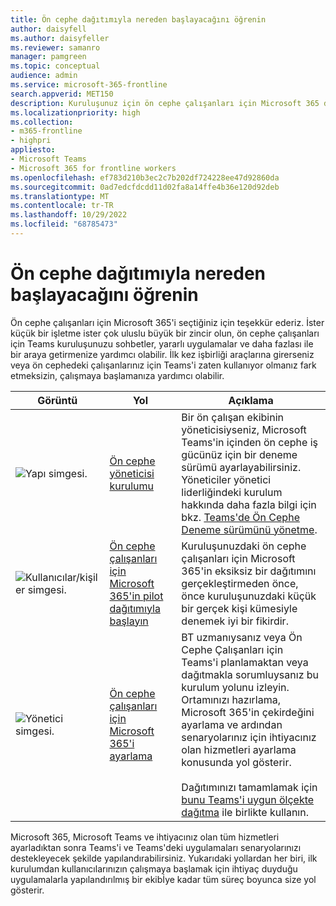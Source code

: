 ```yaml
---
title: Ön cephe dağıtımıyla nereden başlayacağını öğrenin
author: daisyfell
ms.author: daisyfeller
ms.reviewer: samanro
manager: pamgreen
ms.topic: conceptual
audience: admin
ms.service: microsoft-365-frontline
search.appverid: MET150
description: Kuruluşunuz için ön cephe çalışanları için Microsoft 365 dağıtımıyla nasıl başlayacağınızı öğrenin.
ms.localizationpriority: high
ms.collection:
- m365-frontline
- highpri
appliesto:
- Microsoft Teams
- Microsoft 365 for frontline workers
ms.openlocfilehash: ef783d210b3ec2c7b202df724228ee47d92860da
ms.sourcegitcommit: 0ad7edcfdcdd11d02fa8a14ffe4b36e120d92deb
ms.translationtype: MT
ms.contentlocale: tr-TR
ms.lasthandoff: 10/29/2022
ms.locfileid: "68785473"
---
```

# <a name="learn-where-to-start-with-a-frontline-deployment"></a>Ön cephe dağıtımıyla nereden başlayacağını öğrenin

Ön cephe çalışanları için Microsoft 365'i seçtiğiniz için teşekkür ederiz. İster küçük bir işletme ister çok uluslu büyük bir zincir olun, ön cephe çalışanları için Teams kuruluşunuzu sohbetler, yararlı uygulamalar ve daha fazlası ile bir araya getirmenize yardımcı olabilir. İlk kez işbirliği araçlarına girerseniz veya ön cephedeki çalışanlarınız için Teams'i zaten kullanıyor olmanız fark etmeksizin, çalışmaya başlamanıza yardımcı olabilir.

| Görüntü |Yol   |Açıklama   |
|----------|----------|-----------|
| ![Yapı simgesi.](/office/media/icons/administrator.png)|[Ön cephe yöneticisi kurulumu](get-up-and-running.md)|Bir ön çalışan ekibinin yöneticisiyseniz, Microsoft Teams'in içinden ön cephe iş gücünüz için bir deneme sürümü ayarlayabilirsiniz. Yöneticiler yönetici liderliğindeki kurulum hakkında daha fazla bilgi için bkz. [Teams'de Ön Cephe Deneme sürümünü yönetme](flw-trial.md). |
| ![Kullanıcılar/kişiler simgesi.](/office/media/icons/users-people.png)|[Ön cephe çalışanları için Microsoft 365'in pilot dağıtımıyla başlayın](flw-pilot.md)|Kuruluşunuzdaki ön cephe çalışanları için Microsoft 365'in eksiksiz bir dağıtımını gerçekleştirmeden önce, önce kuruluşunuzdaki küçük bir gerçek kişi kümesiyle denemek iyi bir fikirdir. |
| ![Yönetici simgesi.](/office/media/icons/administrator.png)|[Ön cephe çalışanları için Microsoft 365'i ayarlama](flw-setup-microsoft-365.md)|BT uzmanıysanız veya Ön Cephe Çalışanları için Teams'i planlamaktan veya dağıtmakla sorumluysanız bu kurulum yolunu izleyin. Ortamınızı hazırlama, Microsoft 365'in çekirdeğini ayarlama ve ardından senaryolarınız için ihtiyacınız olan hizmetleri ayarlama konusunda yol gösterir. <br><br>Dağıtımınızı tamamlamak için [bunu Teams'i uygun ölçekte dağıtma](deploy-teams-at-scale.md) ile birlikte kullanın. |

Microsoft 365, Microsoft Teams ve ihtiyacınız olan tüm hizmetleri ayarladıktan sonra Teams'i ve Teams'deki uygulamaları senaryolarınızı destekleyecek şekilde yapılandırabilirsiniz. Yukarıdaki yollardan her biri, ilk kurulumdan kullanıcılarınızın çalışmaya başlamak için ihtiyaç duyduğu uygulamalarla yapılandırılmış bir ekibİye kadar tüm süreç boyunca size yol gösterir.
